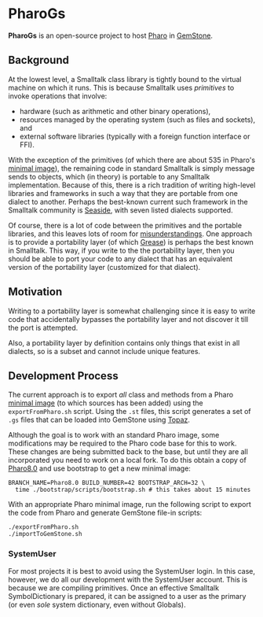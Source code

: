 # PharoGs

**PharoGs** is an open-source project to host [Pharo](http://pharo.org) in [GemStone](https://gemtalksystems.com/products/gs64/).

## Background

At the lowest level, a Smalltalk class library is tightly bound to the virtual machine on which it runs. This is because Smalltalk uses _primitives_ to invoke operations that involve:
- hardware (such as arithmetic and other binary operations), 
- resources managed by the operating system (such as files and sockets), and 
- external software libraries (typically with a foreign function interface or FFI). 

With the exception of the primitives (of which there are about 535 in Pharo's [minimal image](https://files.pharo.org/get-files/80/pharo-minimal.zip)), the remaining code in standard Smalltalk is simply message sends to objects, which (in theory) is portable to any Smalltalk implementation. Because of this, there is a rich tradition of writing high-level libraries and frameworks in such a way that they are portable from one dialect to another. Perhaps the best-known current such framework in the Smalltalk community is [Seaside](http://seaside.st/download), with seven listed dialects supported.

Of course, there is a lot of code between the primitives and the portable libraries, and this leaves lots of room for [misunderstandings](https://wiki.c2.com/?DoesNotUnderstand). One approach is to provide a portability layer (of which [Grease](https://github.com/SeasideSt/Grease)) is perhaps the best known in Smalltalk. This way, if you write to the the portability layer, then you should be able to port your code to any dialect that has an equivalent version of the portability layer (customized for that dialect).

## Motivation

Writing to a portability layer is somewhat challenging since it is easy to write code that accidentally bypasses the portability layer and not discover it till the port is attempted. 

Also, a portability layer by definition contains only things that exist in all dialects, so is a subset and cannot include unique features.

## Development Process

The current approach is to export _all_ class and methods from a Pharo [minimal image](https://files.pharo.org/get-files/80/pharo-minimal.zip) (to which sources has been added) using the `exportFromPharo.sh` script. Using the `.st` files, this script generates a set of `.gs` files that can be loaded into GemStone using [Topaz](https://downloads.gemtalksystems.com/docs/GemStone64/3.5.x/GS64-Topaz-3.5.pdf).

Although the goal is to work with an standard Pharo image, some modifications may be required to the Pharo code base for this to work. These changes are being submitted back to the base, but until they are all incorporated you need to work on a local fork. To do this obtain a copy of [Pharo8.0](https://github.com/pharo-project/pharo.git) and use bootstrap to get a new minimal image:

```
BRANCH_NAME=Pharo8.0 BUILD_NUMBER=42 BOOTSTRAP_ARCH=32 \
  time ./bootstrap/scripts/bootstrap.sh # this takes about 15 minutes
```

With an appropriate Pharo minimal image, run the following script to export the code from Pharo and generate GemStone file-in scripts:

```
./exportFromPharo.sh
./importToGemStone.sh
```

### SystemUser

For most projects it is best to avoid using the SystemUser login. In this case, however, we do all our development with the SystemUser account. This is because we are compiling primitives. Once an effective Smalltalk SymbolDictionary is prepared, it can be assigned to a user as the primary (or even _sole_ system dictionary, even without Globals).